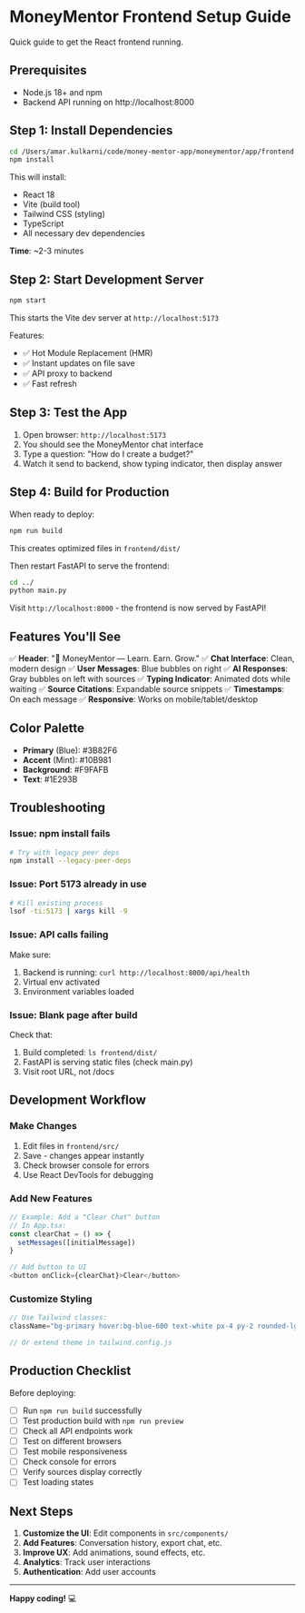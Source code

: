 # MoneyMentor Frontend Setup Guide

Quick guide to get the React frontend running.

## Prerequisites

- Node.js 18+ and npm
- Backend API running on http://localhost:8000

## Step 1: Install Dependencies

```bash
cd /Users/amar.kulkarni/code/money-mentor-app/moneymentor/app/frontend
npm install
```

This will install:
- React 18
- Vite (build tool)
- Tailwind CSS (styling)
- TypeScript
- All necessary dev dependencies

**Time**: ~2-3 minutes

## Step 2: Start Development Server

```bash
npm start
```

This starts the Vite dev server at `http://localhost:5173`

Features:
- ✅ Hot Module Replacement (HMR)
- ✅ Instant updates on file save
- ✅ API proxy to backend
- ✅ Fast refresh

## Step 3: Test the App

1. Open browser: `http://localhost:5173`
2. You should see the MoneyMentor chat interface
3. Type a question: "How do I create a budget?"
4. Watch it send to backend, show typing indicator, then display answer

## Step 4: Build for Production

When ready to deploy:

```bash
npm run build
```

This creates optimized files in `frontend/dist/`

Then restart FastAPI to serve the frontend:

```bash
cd ../
python main.py
```

Visit `http://localhost:8000` - the frontend is now served by FastAPI!

## Features You'll See

✅ **Header**: "💸 MoneyMentor — Learn. Earn. Grow."
✅ **Chat Interface**: Clean, modern design
✅ **User Messages**: Blue bubbles on right
✅ **AI Responses**: Gray bubbles on left with sources
✅ **Typing Indicator**: Animated dots while waiting
✅ **Source Citations**: Expandable source snippets
✅ **Timestamps**: On each message
✅ **Responsive**: Works on mobile/tablet/desktop

## Color Palette

- **Primary** (Blue): #3B82F6
- **Accent** (Mint): #10B981  
- **Background**: #F9FAFB
- **Text**: #1E293B

## Troubleshooting

### Issue: npm install fails

```bash
# Try with legacy peer deps
npm install --legacy-peer-deps
```

### Issue: Port 5173 already in use

```bash
# Kill existing process
lsof -ti:5173 | xargs kill -9
```

### Issue: API calls failing

Make sure:
1. Backend is running: `curl http://localhost:8000/api/health`
2. Virtual env activated
3. Environment variables loaded

### Issue: Blank page after build

Check that:
1. Build completed: `ls frontend/dist/`
2. FastAPI is serving static files (check main.py)
3. Visit root URL, not /docs

## Development Workflow

### Make Changes

1. Edit files in `frontend/src/`
2. Save - changes appear instantly
3. Check browser console for errors
4. Use React DevTools for debugging

### Add New Features

```typescript
// Example: Add a "Clear Chat" button
// In App.tsx:
const clearChat = () => {
  setMessages([initialMessage])
}

// Add button to UI
<button onClick={clearChat}>Clear</button>
```

### Customize Styling

```typescript
// Use Tailwind classes:
className="bg-primary hover:bg-blue-600 text-white px-4 py-2 rounded-lg"

// Or extend theme in tailwind.config.js
```

## Production Checklist

Before deploying:

- [ ] Run `npm run build` successfully
- [ ] Test production build with `npm run preview`
- [ ] Check all API endpoints work
- [ ] Test on different browsers
- [ ] Test mobile responsiveness
- [ ] Check console for errors
- [ ] Verify sources display correctly
- [ ] Test loading states

## Next Steps

1. **Customize the UI**: Edit components in `src/components/`
2. **Add Features**: Conversation history, export chat, etc.
3. **Improve UX**: Add animations, sound effects, etc.
4. **Analytics**: Track user interactions
5. **Authentication**: Add user accounts

---

**Happy coding!** 💻
